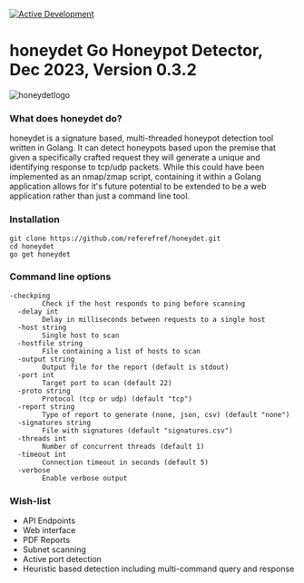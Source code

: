 [![Active Development](https://img.shields.io/badge/Maintenance%20Level-Actively%20Developed-brightgreen.svg)](https://gist.github.com/cheerfulstoic/d107229326a01ff0f333a1d3476e068d)

# honeydet Go Honeypot Detector, Dec 2023, Version 0.3.2
![honeydetlogo](https://github.com/referefref/honeydet/assets/56499429/88e9b508-46e1-4822-94e1-e25edb83d0ba)


### What does honeydet do?

honeydet is a signature based, multi-threaded honeypot detection tool written in Golang.
It can detect honeypots based upon the premise that given a specifically crafted request they will generate a unique and identifying response to tcp/udp packets.
While this could have been implemented as an nmap/zmap script, containing it within a Golang application allows for it's future potential to be extended to be a web application rather than just a command line tool.

### Installation
```
git clone https://github.com/referefref/honeydet.git
cd honeydet
go get honeydet
```

### Command line options
```
-checkping
    	Check if the host responds to ping before scanning
  -delay int
    	Delay in milliseconds between requests to a single host
  -host string
    	Single host to scan
  -hostfile string
    	File containing a list of hosts to scan
  -output string
    	Output file for the report (default is stdout)
  -port int
    	Target port to scan (default 22)
  -proto string
    	Protocol (tcp or udp) (default "tcp")
  -report string
    	Type of report to generate (none, json, csv) (default "none")
  -signatures string
    	File with signatures (default "signatures.csv")
  -threads int
    	Number of concurrent threads (default 1)
  -timeout int
    	Connection timeout in seconds (default 5)
  -verbose
    	Enable verbose output
```

### Wish-list
* API Endpoints
* Web interface
* PDF Reports
* Subnet scanning
* Active port detection
* Heuristic based detection including multi-command query and response
